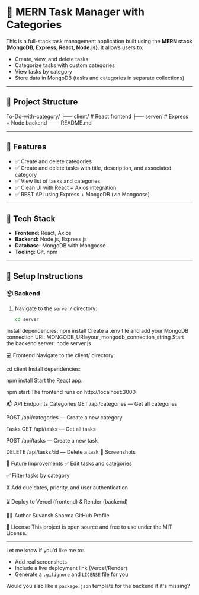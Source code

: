 # 📝 MERN Task Manager with Categories

This is a full-stack task management application built using the **MERN stack (MongoDB, Express, React, Node.js)**. It allows users to:

- Create, view, and delete tasks
- Categorize tasks with custom categories
- View tasks by category
- Store data in MongoDB (tasks and categories in separate collections)

---

## 📁 Project Structure

To-Do-with-category/
├── client/ # React frontend
├── server/ # Express + Node backend
└── README.md

---

## 🚀 Features

- ✅ Create and delete categories
- ✅ Create and delete tasks with title, description, and associated category
- ✅ View list of tasks and categories
- ✅ Clean UI with React + Axios integration
- ✅ REST API using Express + MongoDB (via Mongoose)

---

## 🧰 Tech Stack

- **Frontend:** React, Axios
- **Backend:** Node.js, Express.js
- **Database:** MongoDB with Mongoose
- **Tooling:** Git, npm

---

## 🔧 Setup Instructions

### 📦 Backend

1. Navigate to the `server/` directory:
   ```bash
   cd server
Install dependencies:
npm install
Create a .env file and add your MongoDB connection URI:
MONGODB_URI=your_mongodb_connection_string
Start the backend server:
node server.js

💻 Frontend
Navigate to the client/ directory:

cd client
Install dependencies:

npm install
Start the React app:

npm start
The frontend runs on http://localhost:3000

📬 API Endpoints
Categories
GET /api/categories — Get all categories

POST /api/categories — Create a new category

Tasks
GET /api/tasks — Get all tasks

POST /api/tasks — Create a new task

DELETE /api/tasks/:id — Delete a task
📸 Screenshots

🧠 Future Improvements
✅ Edit tasks and categories

✅ Filter tasks by category

⏳ Add due dates, priority, and user authentication

⏳ Deploy to Vercel (frontend) & Render (backend)

👨‍💻 Author
Suvansh Sharma
GitHub Profile

📄 License
This project is open source and free to use under the MIT License.

---

Let me know if you'd like me to:

- Add real screenshots
- Include a live deployment link (Vercel/Render)
- Generate a `.gitignore` and `LICENSE` file for you

Would you also like a `package.json` template for the backend if it's missing?
